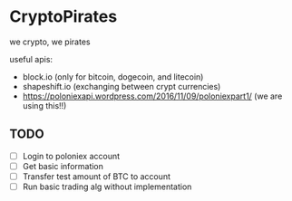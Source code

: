 # CryptoPirates

we crypto, we pirates

useful apis:
- block.io (only for bitcoin, dogecoin, and litecoin)
- shapeshift.io (exchanging between crypt currencies)
- https://poloniexapi.wordpress.com/2016/11/09/poloniexpart1/ (we are using this!!)

## TODO
- [ ] Login to poloniex account 
- [ ] Get basic information
- [ ] Transfer test amount of BTC to account
- [ ] Run basic trading alg without implementation

